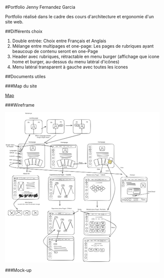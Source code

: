 #Portfolio Jenny Fernandez Garcia

Portfolio réalisé dans le cadre des cours d'architecture et ergonomie d'un site web. 

##Différents choix

1. Double entrée: Choix entre Français et Anglais
2. Mélange entre multipages et one-page: Les pages de rubriques ayant beaucoup de contenu seront en one-Page
3. Header avec rubriques, rétractable en menu burger (affichage que icone home et burger, au-dessus du menu latéral d'icônes)
4. Menu latéral transparent à gauche avec toutes les icones 

##Documents utiles

###Map du site

[Map](<../map/Business Plan Mind Map.pdf>)

###Wireframe

<!-- ![Wireframe](https://excalidraw.com/#json=KvvtxX9g-LsFJUEnot8Yg,EgfZPvOrs4GaL6xIIXiP0Q) -->
![Wireframe](../rough/roughWebsitePC.svg)


###Mock-up
<!-- Lien vers Figma -->





